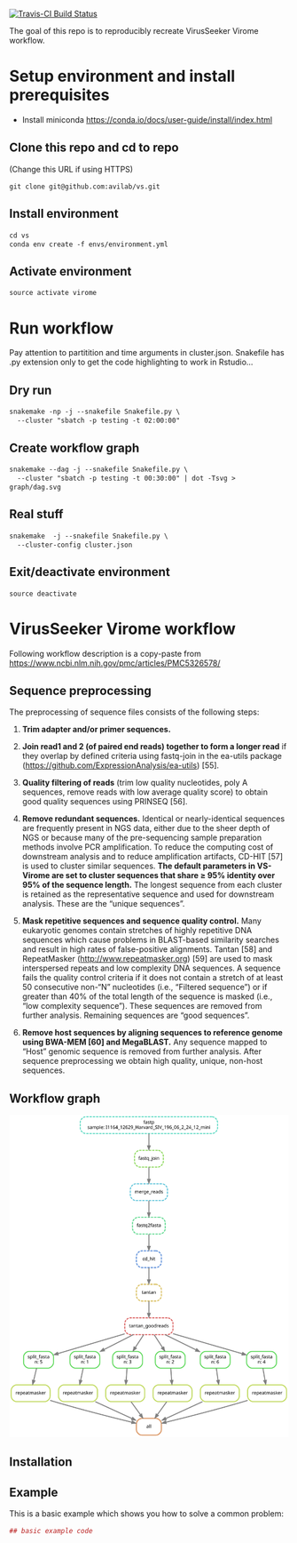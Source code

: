 
[![Travis-CI Build Status](https://travis-ci.org/<USERNAME>/<REPO>.svg?branch=master)](https://travis-ci.org/<USERNAME>/<REPO>)

The goal of this repo is to reproducibly recreate VirusSeeker Virome workflow.

# Setup environment and install prerequisites

- Install miniconda https://conda.io/docs/user-guide/install/index.html

## Clone this repo and cd to repo
(Change this URL if using HTTPS)

```
git clone git@github.com:avilab/vs.git
```

## Install environment


```
cd vs
conda env create -f envs/environment.yml
```


## Activate environment


```
source activate virome
```

# Run workflow

Pay attention to partitition and time arguments in cluster.json. Snakefile has .py extension only to get the code highlighting to work in Rstudio...

## Dry run

```
snakemake -np -j --snakefile Snakefile.py \
  --cluster "sbatch -p testing -t 02:00:00"
```

## Create workflow graph

```
snakemake --dag -j --snakefile Snakefile.py \
  --cluster "sbatch -p testing -t 00:30:00" | dot -Tsvg > graph/dag.svg
```

## Real stuff

```
snakemake  -j --snakefile Snakefile.py \
  --cluster-config cluster.json
```

## Exit/deactivate environment

```
source deactivate
```


# VirusSeeker Virome workflow

Following workflow description is a copy-paste from https://www.ncbi.nlm.nih.gov/pmc/articles/PMC5326578/

## Sequence preprocessing
The preprocessing of sequence files consists of the following steps: 

1. **Trim adapter and/or primer sequences.**

2. **Join read1 and 2 (of paired end reads) together to form a longer read** if they overlap by defined criteria using fastq-join in the ea-utils package (https://github.com/ExpressionAnalysis/ea-utils) [55].

3. **Quality filtering of reads** (trim low quality nucleotides, poly A sequences, remove reads with low average quality score) to obtain good quality sequences using PRINSEQ [56].

4. **Remove redundant sequences.** Identical or nearly-identical sequences are frequently present in NGS data, either due to the sheer depth of NGS or because many of the pre-sequencing sample preparation methods involve PCR amplification. To reduce the computing cost of downstream analysis and to reduce amplification artifacts, CD-HIT [57] is used to cluster similar sequences. **The default parameters in VS-Virome are set to cluster sequences that share ≥ 95% identity over 95% of the sequence length.** The longest sequence from each cluster is retained as the representative sequence and used for downstream analysis. These are the “unique sequences”. 

5. **Mask repetitive sequences and sequence quality control.** Many eukaryotic genomes contain stretches of highly repetitive DNA sequences which cause problems in BLAST-based similarity searches and result in high rates of false-positive alignments. Tantan [58] and RepeatMasker (http://www.repeatmasker.org) [59] are used to mask interspersed repeats and low complexity DNA sequences. A sequence fails the quality control criteria if it does not contain a stretch of at least 50 consecutive non-“N” nucleotides (i.e., “Filtered sequence”) or if greater than 40% of the total length of the sequence is masked (i.e., “low complexity sequence”). These sequences are removed from further analysis. Remaining sequences are “good sequences”.

6. **Remove host sequences by aligning sequences to reference genome using BWA-MEM [60] and MegaBLAST.** Any sequence mapped to “Host” genomic sequence is removed from further analysis. After sequence preprocessing we obtain high quality, unique, non-host sequences.


## Workflow graph

![Virome workflow](graph/dag.svg)

## Installation


## Example

This is a basic example which shows you how to solve a common problem:

``` r
## basic example code
```

